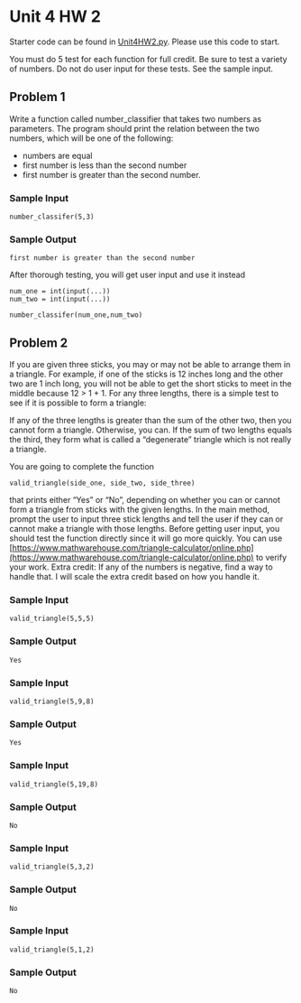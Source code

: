 # Unit 4 HW 2

Starter code can be found in [Unit4HW2.py](https://github.com/WLHS-Programming1-2024/Class-Code/blob/main/Unit-4-Code/Unit4HW2/Unit4HW2.py). Please use this code to start.

You must do 5 test for each function for full credit. Be sure to test a variety of numbers. Do not do user input for these tests. See the sample input.

## Problem 1
Write a function called number_classifier that takes two numbers as parameters. The program should print the relation between the two numbers, which will be one of the following:
* numbers are equal
* first number is less than the second number
* first number is greater than the second number.

### Sample Input
```
number_classifer(5,3)
```

### Sample Output
```
first number is greater than the second number
```

After thorough testing, you will get user input and use it instead

```
num_one = int(input(...))
num_two = int(input(...))

number_classifer(num_one,num_two)
```

## Problem 2
If you are given three sticks, you may or may not be able to arrange them in a triangle. For example, if one of the sticks is 12 inches long and the other two are 1 inch long, you will not be able to get the short sticks to meet in the middle because 12 > 1 + 1. For any three lengths, there is a simple test to see if it is possible to form a triangle:

If any of the three lengths is greater than the sum of the other two, then you cannot form a triangle. Otherwise, you can. If the sum of two lengths equals the third, they form what is called a “degenerate” triangle which is not really a triangle.

You are going to complete the function 

```
valid_triangle(side_one, side_two, side_three)
```

that prints either “Yes” or “No”, depending on whether you can or cannot form a triangle from sticks with the given lengths. In the main method, prompt the user to input three stick lengths and tell the user if they can or cannot make a triangle with those lengths. Before getting user input, you should test the function directly since it will go more quickly. You can use [https://www.mathwarehouse.com/triangle-calculator/online.php](https://www.mathwarehouse.com/triangle-calculator/online.php) to verify your work. Extra credit: If any of the numbers is negative, find a way to handle that. I will scale the extra credit based on how you handle it.

### Sample Input
```
valid_triangle(5,5,5)
```
### Sample Output
```
Yes
```

### Sample Input
```
valid_triangle(5,9,8)
```
### Sample Output
```
Yes
```

### Sample Input
```
valid_triangle(5,19,8)
```
### Sample Output
```
No
```

### Sample Input
```
valid_triangle(5,3,2)
```
### Sample Output
```
No
```

### Sample Input
```
valid_triangle(5,1,2)
```
### Sample Output
```
No
```

